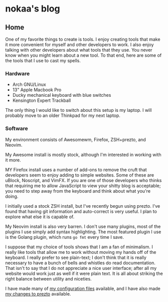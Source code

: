 # nokaa's blog
## Home

One of my favorite things to create is tools. I enjoy creating tools
that make it more convenient for myself and other developers to work.
I also enjoy talking with other developers about what tools that they
use. You never know when you might learn about a new tool. To that end,
here are some of the tools that I use to cast my spells.

### Hardware
- Arch GNU/Linux
- 13" Apple Macbook Pro
- Ducky mechanical keyboard with blue switches
- Kensington Expert Trackball

The only thing I would like to switch about this setup is my laptop. I
will probably move to an older Thinkpad for my next laptop.

### Software
My environment consists of Awesomewm, Firefox, ZSH+prezto, and Neovim.

My Awesome install is mostly stock, although I'm interested in working
with it more.

MY Firefox install uses a number of add-ons to remove the cruft that
developers seem to enjoy adding to simple websites. Some of these are
uBlock, Noscript, and VimFX. If you are one of those developers who
thinks that requiring me to allow JavaScript to view your shitty blog
is acceptable; you need to step away from the keyboard and think about
what you're doing.

I initially used a stock ZSH install, but I've recently begun using
prezto. I've found that having git information and auto-correct is very
useful. I plan to explore what else it is capable of.

My Neovim install is also very barren. I don't use many plugins, most of
the plugins I use simply add syntax highlighting. The most featured
plugin I use is the Golang plugin, which runs `go fmt` every time I
save.

I suppose that my choice of tools shows that I am a fan of minimalism.
I really like tools that allow me to work without moving my hands off
of the keyboard. I really prefer to see plain-text; I don't think that
it is really necessary to have a bunch of bells and whistles do read
documentation. That isn't to say that I do not appreciate a nice user
interface; after all my website would work just as well if it were plain
text. It is all about striking the right balance between utility and
niceties.

I have made many of
[my configuration files](https://git.nokaa.moe/nokaa/dotfiles)
available, and I have also made
[my changes to prezto](https://git.nokaa.moe/nokaa/prezto) available.
